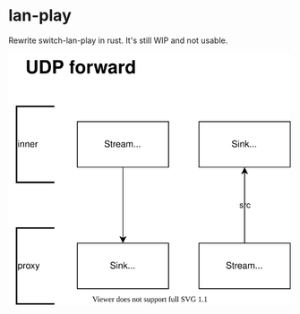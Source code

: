 # lan-play

Rewrite switch-lan-play in rust. It's still WIP and not usable.

![design](design.drawio.svg)
